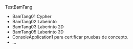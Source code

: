 TestBamTang
- BamTang01  Cypher
- BamTang02  Laberinto
- BamTang03  Laberinto 2D
- BamTang05  Laberinto 3D
- ConsoleApplication1 para certificar pruebas de concepto.
- ...
